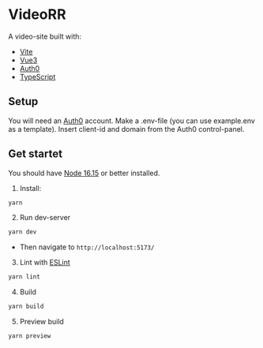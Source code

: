 # VideoRR

A video-site built with:
* [Vite](https://vitejs.dev/)
* [Vue3](https://vuejs.org/) 
* [Auth0](https://auth0.com/)
* [TypeScript](https://www.typescriptlang.org/)

## Setup
You will need an [Auth0](https://auth0.com/) account. 
Make a .env-file (you can use example.env as a template). Insert client-id and domain from the Auth0 control-panel.

## Get startet
You should have [Node 16.15](https://nodejs.org/) or better installed.

1. Install: 
```sh
yarn
```

2. Run dev-server
```sh
yarn dev
```
- Then navigate to `http://localhost:5173/`

3. Lint with [ESLint](https://eslint.org/)
```sh
yarn lint
```

4. Build
```sh
yarn build
```

5. Preview build
```sh
yarn preview
```
